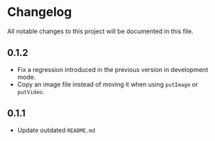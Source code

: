 # Changelog

All notable changes to this project will be documented in this file.

## 0.1.2

* Fix a regression introduced in the previous version in development mode.
* Copy an image file instead of moving it when using `putImage` or `putVideo`.

## 0.1.1

* Update outdated `README.md`